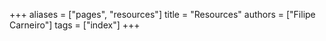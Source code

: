 +++
aliases = ["pages", "resources"]
title = "Resources"
authors = ["Filipe Carneiro"]
tags = ["index"]
+++
